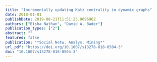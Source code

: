 ```yaml
---
title: "Incrementally updating Katz centrality in dynamic graphs"
date: 2018-01-01
publishDate: 2019-08-21T11:51:25.969696Z
authors: ["Eisha Nathan", "David A. Bader"]
publication_types: ["2"]
abstract: ""
featured: false
publication: "*Social Netw. Analys. Mining*"
url_pdf: "https://doi.org/10.1007/s13278-018-0504-3"
doi: "10.1007/s13278-018-0504-3"
---
```


